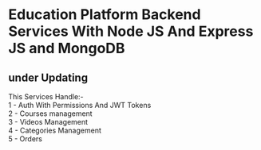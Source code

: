 # Education Platform Backend Services With Node JS And Express JS and MongoDB
## under Updating
This Services Handle:-
<br>
1 - Auth With Permissions And JWT Tokens
<br>
2 - Courses management 
<br>
3 - Videos Management
<br>
4 - Categories Management
<br>
5 - Orders 
